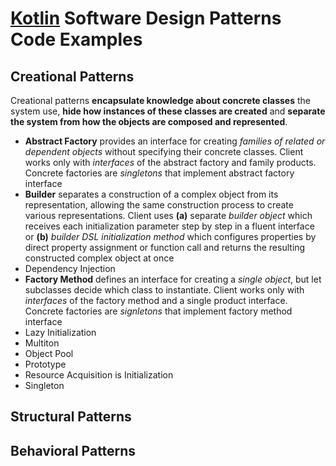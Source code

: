 # [Kotlin](https://kotlinlang.org/) Software Design Patterns Code Examples

## Creational Patterns

Creational patterns **encapsulate knowledge about concrete classes** the system use, **hide how instances of these classes 
are created** and **separate the system from how the objects are composed and represented**.

- **Abstract Factory** provides an interface for creating *families of related or dependent objects* without specifying
their concrete classes. Client works only with *interfaces* of the abstract factory and family products. Concrete
factories are *singletons* that implement abstract factory interface
- **Builder** separates a construction of a complex object from its representation, allowing the same construction
process to create various representations. Client uses **(a)** separate *builder object* which receives each
initialization parameter step by step in a fluent interface or **(b)** *builder DSL initialization method* which
configures properties by direct property assignment or function call and returns the resulting constructed complex
object at once
- Dependency Injection
- **Factory Method** defines an interface for creating a *single object*, but let subclasses decide which class to
instantiate. Client works only with *interfaces* of the factory method and a single product interface. Concrete
factories are *signletons* that implement factory method interface 
- Lazy Initialization
- Multiton
- Object Pool
- Prototype
- Resource Acquisition is Initialization
- Singleton

## Structural Patterns

## Behavioral Patterns
